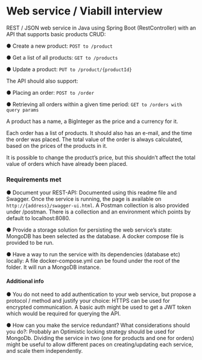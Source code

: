 # **Web service / Viabill interview**

REST / JSON web service in Java using Spring Boot (RestController) with an API that
supports basic products CRUD:

● Create a new product: `POST to /product`

● Get a list of all products: `GET to /products`

● Update a product: `PUT to /product/{productId}`


The API should also support:

● Placing an order: `POST to /order`

● Retrieving all orders within a given time period: `GET to /orders with query params`

A product has a name, a BigInteger as the price and a currency for it.

Each order has a list of products. It should also has an e-mail, and the
time the order was placed. The total value of the order is always calculated, based on the prices
of the products in it.

It is possible to change the product’s price, but this shouldn’t affect the total value of orders which
have already been placed.

### Requirements met

● Document your REST-API: Documented using this readme file and Swagger. Once the service is running, the page is available on `http://{address}/swagger-ui.html`.
A Postman collection is also provided under /postman. There is a collection and an environment which points by default to localhost:8080.

● Provide a storage solution for persisting the web service’s state: MongoDB has been selected as the database. A docker compose file is provided to be run.

● Have a way to run the service with its dependencies (database etc) locally: A file docker-compose.yml can be found under the root of the folder. It will run a MongoDB instance.


#### Additional info

● You do not need to add authentication to your web service, but propose a protocol / method and
justify your choice: HTTPS can be used for encrypted communication. A basic auth might be used to get a JWT token which would be required for querying the API.

● How can you make the service redundant? What considerations should you do?: Probably an Optimistic locking strategy should be used for MongoDb. Dividing the service in two (one for products and one for orders) might be useful to allow different paces on creating/updating each service, and scale them independently.
